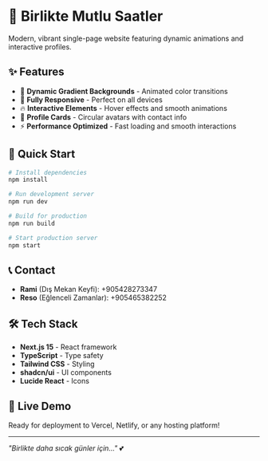 # 🌟 Birlikte Mutlu Saatler

Modern, vibrant single-page website featuring dynamic animations and interactive profiles.

## ✨ Features

- 🎨 **Dynamic Gradient Backgrounds** - Animated color transitions
- 📱 **Fully Responsive** - Perfect on all devices
- 🔥 **Interactive Elements** - Hover effects and smooth animations
- 👥 **Profile Cards** - Circular avatars with contact info
- ⚡ **Performance Optimized** - Fast loading and smooth interactions

## 🚀 Quick Start

```bash
# Install dependencies
npm install

# Run development server
npm run dev

# Build for production
npm run build

# Start production server
npm start
```

## 📞 Contact

- **Rami** (Dış Mekan Keyfi): +905428273347
- **Reso** (Eğlenceli Zamanlar): +905465382252

## 🛠️ Tech Stack

- **Next.js 15** - React framework
- **TypeScript** - Type safety
- **Tailwind CSS** - Styling
- **shadcn/ui** - UI components
- **Lucide React** - Icons

## 📱 Live Demo

Ready for deployment to Vercel, Netlify, or any hosting platform!

---

*"Birlikte daha sıcak günler için..."* 💕